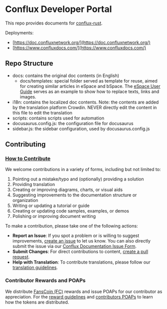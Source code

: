 # Conflux Developer Portal

This repo provides documents for [conflux-rust](https://github.com/Conflux-Chain/conflux-rust).

Deployments:

- [https://doc.confluxnetwork.org/](https://doc.confluxnetwork.org/)
- [https://www.confluxdocs.com/](https://www.confluxdocs.com/)

## Repo Structure

- docs: contains the original doc contents (in English)
  - docs/templates: special folder served as template for reuse, aimed for creating similar articles in eSpace and bSpace. The [eSpace User Guide](./docs/espace/UserGuide.md) serves as an example to show how to replace texts, links and images.
- i18n: contains the localized doc contents. Note: the contents are added by the translation platform Crowdin. NEVER directly edit the content in this file to edit the translation
- scripts: contains scripts used for automation
- docusaurus.config.js: the configuration file for docusaurus
- sidebar.js: the sidebar configuration, used by docusaurus.config.js

## Contributing

### [How to Contribute](./docs/general/CONTRIBUTING/how-to-contribute.md)

We welcome contributions in a variety of forms, including but not limited to:

1. Pointing out a mistake/typo and (optionally) providing a solution
2. Providing translation
3. Creating or improving diagrams, charts, or visual aids
4. Suggesting improvements to the documentation structure or organization
5. Writing or updating a tutorial or guide
6. Creating or updating code samples, examples, or demos
7. Polishing or improving document writing

To make a contribution, please take one of the following actions:

- **Report an Issue**: If you spot a problem or is willing to suggest improvements, [create an issue](./docs/general/CONTRIBUTING/how-to-contribute.md#create-an-issue) to let us know. You can also directly submit the issue via our [Conflux Documentation Issue Form](https://forms.office.com/r/pKVBywZwLY).
- **Submit Changes**: For direct contributions to content, [create a pull request](./docs/general/CONTRIBUTING/how-to-contribute.md#create-a-pull-request).
- **Help with Translation**: To contribute translations, please follow our [translation guidelines](./docs/general/CONTRIBUTING/how-to-contribute.md#provide-translation).

### Contributor Rewards and POAPs

We distribute [FansCoin (FC)](https://confluxscan.org/token/cfx:achc8nxj7r451c223m18w2dwjnmhkd6rxawrvkvsy2) rewards and issue POAPs for our contributor as appreciation. For the [reward guidelines](./docs/general/CONTRIBUTING/reward-guidelines.md) and [contributors POAPs](./docs/general/CONTRIBUTING/contributor-poaps.md) to learn how the tokens are distributed.
